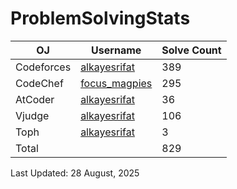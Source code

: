 # ProblemSolvingStats


| OJ | Username | Solve Count |
| -- | -------- | ----------- |
| Codeforces | [alkayesrifat](https://codeforces.com/profile/alkayesrifat) | 389 |
| CodeChef | [focus_magpies](https://www.codechef.com/users/focus_magpies) | 295 |
| AtCoder | [alkayesrifat](https://atcoder.jp/users/alkayesrifat) | 36 |
| Vjudge | [alkayesrifat](https://vjudge.net/user/alkayesrifat) | 106 |
| Toph | [alkayesrifat](https://toph.co/u/alkayesrifat) | 3 |
| Total | | 829 |

Last Updated: 28 August, 2025
